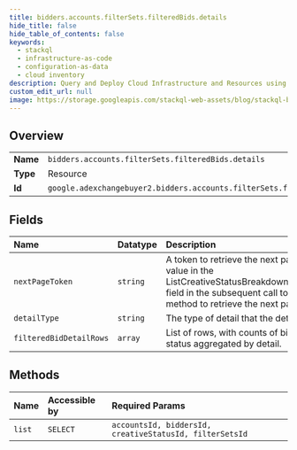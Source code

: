 ```yaml
---
title: bidders.accounts.filterSets.filteredBids.details
hide_title: false
hide_table_of_contents: false
keywords:
  - stackql
  - infrastructure-as-code
  - configuration-as-data
  - cloud inventory
description: Query and Deploy Cloud Infrastructure and Resources using SQL
custom_edit_url: null
image: https://storage.googleapis.com/stackql-web-assets/blog/stackql-blog-post-featured-image.png
---
```

  
    

## Overview
<table><tbody>
<tr><td><b>Name</b></td><td><code>bidders.accounts.filterSets.filteredBids.details</code></td></tr>
<tr><td><b>Type</b></td><td>Resource</td></tr>
<tr><td><b>Id</b></td><td><code>google.adexchangebuyer2.bidders.accounts.filterSets.filteredBids.details</code></td></tr>
</tbody></table>

## Fields
| Name | Datatype | Description |
|:-----|:---------|:------------|
| `nextPageToken` | `string` | A token to retrieve the next page of results. Pass this value in the ListCreativeStatusBreakdownByDetailRequest.pageToken field in the subsequent call to the filteredBids.details.list method to retrieve the next page of results. |
| `detailType` | `string` | The type of detail that the detail IDs represent. |
| `filteredBidDetailRows` | `array` | List of rows, with counts of bids with a given creative status aggregated by detail. |
## Methods
| Name | Accessible by | Required Params |
|:-----|:--------------|:----------------|
| `list` | `SELECT` | `accountsId, biddersId, creativeStatusId, filterSetsId` |
